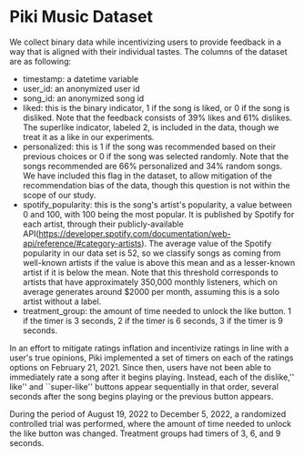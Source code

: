 # Piki Music Dataset

We collect binary data while incentivizing users to provide feedback in a way that is aligned with their individual tastes. The columns of the dataset are as following: 

- timestamp: a datetime variable
- user_id: an anonymized user id
- song_id: an anonymized song id
- liked: this is the binary indicator, 1 if the song is liked, or 0 if the song is disliked. Note that the feedback consists of 39\% likes and 61\% dislikes. The superlike indicator, labeled 2, is included in the data, though we treat it as a like in our experiments.
- personalized: this is 1 if the song was recommended based on their previous choices or 0 if the song was selected randomly. Note that the songs recommended are 66\% personalized and 34\% random songs. We have included this flag in the dataset, to allow mitigation of the recommendation bias of the data, though this question is not within the scope of our study.
- spotify_popularity: this is the song's artist's popularity, a value between 0 and 100, with 100 being the most popular. It is published by Spotify for each artist, through their publicly-available API(https://developer.spotify.com/documentation/web-api/reference/#category-artists). The average value of the Spotify popularity in our data set is 52, so we classify songs as coming from well-known artists if the value is above this mean and as a lesser-known artist if it is below the mean. Note that this threshold corresponds to artists that have approximately 350,000 monthly listeners, which on average generates around \$2000 per month, assuming this is a solo artist without a label.
- treatment_group: the amount of time needed to unlock the like button. 1 if the timer is 3 seconds, 2 if the timer is 6 seconds, 3 if the timer is 9 seconds.

In an effort to mitigate ratings inflation and incentivize ratings in line with a user's true opinions, Piki implemented a set of timers on each of the ratings options on February 21, 2021. Since then, users have not been able to immediately rate a song after it begins playing. Instead, each of the dislike,'' like'' and ``super-like'' buttons appear sequentially in that order, several seconds after the song begins playing or the previous button appears.

During the period of August 19, 2022 to December 5, 2022, a randomized controlled trial was performed, where the amount of time needed to unlock the like button was changed. Treatment groups had timers of 3, 6, and 9 seconds.
